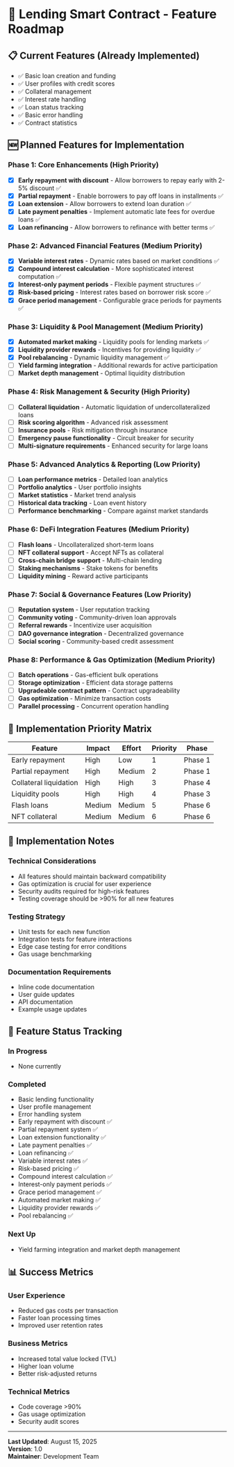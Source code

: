 # 🚀 Lending Smart Contract - Feature Roadmap

## 📋 **Current Features (Already Implemented)**
- ✅ Basic loan creation and funding
- ✅ User profiles with credit scores
- ✅ Collateral management
- ✅ Interest rate handling
- ✅ Loan status tracking
- ✅ Basic error handling
- ✅ Contract statistics

## 🆕 **Planned Features for Implementation**

### **Phase 1: Core Enhancements (High Priority)**
- [x] **Early repayment with discount** - Allow borrowers to repay early with 2-5% discount ✅
- [x] **Partial repayment** - Enable borrowers to pay off loans in installments ✅
- [x] **Loan extension** - Allow borrowers to extend loan duration ✅
- [x] **Late payment penalties** - Implement automatic late fees for overdue loans ✅
- [x] **Loan refinancing** - Allow borrowers to refinance with better terms ✅

### **Phase 2: Advanced Financial Features (Medium Priority)**
- [x] **Variable interest rates** - Dynamic rates based on market conditions ✅
- [x] **Compound interest calculation** - More sophisticated interest computation ✅
- [x] **Interest-only payment periods** - Flexible payment structures ✅
- [x] **Risk-based pricing** - Interest rates based on borrower risk score ✅
- [x] **Grace period management** - Configurable grace periods for payments ✅

### **Phase 3: Liquidity & Pool Management (Medium Priority)**
- [x] **Automated market making** - Liquidity pools for lending markets ✅
- [x] **Liquidity provider rewards** - Incentives for providing liquidity ✅
- [x] **Pool rebalancing** - Dynamic liquidity management ✅
- [ ] **Yield farming integration** - Additional rewards for active participation
- [ ] **Market depth management** - Optimal liquidity distribution

### **Phase 4: Risk Management & Security (High Priority)**
- [ ] **Collateral liquidation** - Automatic liquidation of undercollateralized loans
- [ ] **Risk scoring algorithm** - Advanced risk assessment
- [ ] **Insurance pools** - Risk mitigation through insurance
- [ ] **Emergency pause functionality** - Circuit breaker for security
- [ ] **Multi-signature requirements** - Enhanced security for large loans

### **Phase 5: Advanced Analytics & Reporting (Low Priority)**
- [ ] **Loan performance metrics** - Detailed loan analytics
- [ ] **Portfolio analytics** - User portfolio insights
- [ ] **Market statistics** - Market trend analysis
- [ ] **Historical data tracking** - Loan event history
- [ ] **Performance benchmarking** - Compare against market standards

### **Phase 6: DeFi Integration Features (Medium Priority)**
- [ ] **Flash loans** - Uncollateralized short-term loans
- [ ] **NFT collateral support** - Accept NFTs as collateral
- [ ] **Cross-chain bridge support** - Multi-chain lending
- [ ] **Staking mechanisms** - Stake tokens for benefits
- [ ] **Liquidity mining** - Reward active participants

### **Phase 7: Social & Governance Features (Low Priority)**
- [ ] **Reputation system** - User reputation tracking
- [ ] **Community voting** - Community-driven loan approvals
- [ ] **Referral rewards** - Incentivize user acquisition
- [ ] **DAO governance integration** - Decentralized governance
- [ ] **Social scoring** - Community-based credit assessment

### **Phase 8: Performance & Gas Optimization (Medium Priority)**
- [ ] **Batch operations** - Gas-efficient bulk operations
- [ ] **Storage optimization** - Efficient data storage patterns
- [ ] **Upgradeable contract pattern** - Contract upgradeability
- [ ] **Gas optimization** - Minimize transaction costs
- [ ] **Parallel processing** - Concurrent operation handling

## 🎯 **Implementation Priority Matrix**

| Feature | Impact | Effort | Priority | Phase |
|---------|--------|--------|----------|-------|
| Early repayment | High | Low | 1 | Phase 1 |
| Partial repayment | High | Medium | 2 | Phase 1 |
| Collateral liquidation | High | High | 3 | Phase 4 |
| Liquidity pools | High | High | 4 | Phase 3 |
| Flash loans | Medium | Medium | 5 | Phase 6 |
| NFT collateral | Medium | Medium | 6 | Phase 6 |

## 📝 **Implementation Notes**

### **Technical Considerations**
- All features should maintain backward compatibility
- Gas optimization is crucial for user experience
- Security audits required for high-risk features
- Testing coverage should be >90% for all new features

### **Testing Strategy**
- Unit tests for each new function
- Integration tests for feature interactions
- Edge case testing for error conditions
- Gas usage benchmarking

### **Documentation Requirements**
- Inline code documentation
- User guide updates
- API documentation
- Example usage updates

## 🔄 **Feature Status Tracking**

### **In Progress**
- None currently

### **Completed**
- Basic lending functionality
- User profile management
- Error handling system
- Early repayment with discount ✅
- Partial repayment system ✅
- Loan extension functionality ✅
- Late payment penalties ✅
- Loan refinancing ✅
- Variable interest rates ✅
- Risk-based pricing ✅
- Compound interest calculation ✅
- Interest-only payment periods ✅
- Grace period management ✅
- Automated market making ✅
- Liquidity provider rewards ✅
- Pool rebalancing ✅

### **Next Up**
- Yield farming integration and market depth management

## 📊 **Success Metrics**

### **User Experience**
- Reduced gas costs per transaction
- Faster loan processing times
- Improved user retention rates

### **Business Metrics**
- Increased total value locked (TVL)
- Higher loan volume
- Better risk-adjusted returns

### **Technical Metrics**
- Code coverage >90%
- Gas usage optimization
- Security audit scores

---

**Last Updated**: August 15, 2025  
**Version**: 1.0  
**Maintainer**: Development Team 